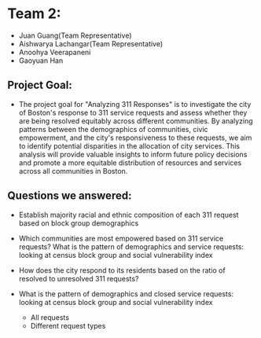 # Team 2:
- Juan Guang(Team Representative)
- Aishwarya Lachangar(Team Representative)
- Anoohya Veerapaneni	
- Gaoyuan Han

## Project Goal:
- The project goal for "Analyzing 311 Responses" is to investigate the city of Boston's response to 311 service requests and assess whether they are being resolved equitably across different communities. By analyzing patterns between the demographics of communities, civic empowerment, and the city's responsiveness to these requests, we aim to identify potential disparities in the allocation of city services. This analysis will provide valuable insights to inform future policy decisions and promote a more equitable distribution of resources and services across all communities in Boston.

## Questions we answered:
- Establish majority racial and ethnic composition of each 311 request based on block
group demographics

- Which communities are most empowered based on 311 service requests? 
What is the pattern of demographics and service requests: looking at census block group and social vulnerability index

- How does the city respond to its residents based on the ratio of resolved to unresolved 311 requests?
- What is the pattern of demographics and closed service requests: looking at census block group and social vulnerability index
	- All requests
	- Different request types